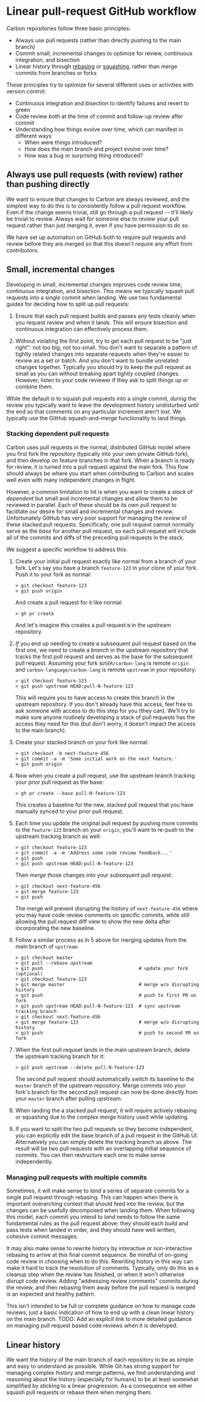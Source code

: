 # Linear pull-request GitHub workflow

<!--
Part of the Carbon Language project, under the Apache License v2.0 with LLVM
Exceptions. See /LICENSE for license information.
SPDX-License-Identifier: Apache-2.0 WITH LLVM-exception
-->

Carbon repositories follow three basic principles:

- Always use pull requests (rather than directly pushing to the main branch)
- Commit small, incremental changes to optimize for review, continuous
  integration, and bisection
- Linear history through
  [rebasing](https://help.github.com/en/github/collaborating-with-issues-and-pull-requests/about-pull-request-merges#rebase-and-merge-your-pull-request-commits)
  or
  [squashing](https://help.github.com/en/github/collaborating-with-issues-and-pull-requests/about-pull-request-merges#squash-and-merge-your-pull-request-commits),
  rather than merge commits from branches or forks

These principles try to optimize for several different uses or activities with
version control:

- Continuous integration and bisection to identify failures and revert to green
- Code review both at the time of commit and follow-up review after commit
- Understanding how things evolve over time, which can manifest in different
  ways
  - When were things introduced?
  - How does the main branch and project evolve over time?
  - How was a bug or surprising thing introduced?

## Always use pull requests (with review) rather than pushing directly

We want to ensure that changes to Carbon are always reviewed, and the simplest
way to do this is to consistently follow a pull request workflow. Even if the
change seems trivial, still go through a pull request -- it'll likely be trivial
to review. Always wait for someone else to review your pull request rather than
just merging it, even if you have permission to do so.

We have set up automation on GitHub both to require pull requests and review
before they are merged so that this doesn't require any effort from
contributors.

## Small, incremental changes

Developing in small, incremental changes improves code review time, continuous
integration, and bisection. This means we typically squash pull requests into a
single commit when landing. We use two fundamental guides for deciding how to
split up pull requests:

1. Ensure that each pull request builds and passes any tests cleanly when you
   request review and when it lands. This will ensure bisection and continuous
   integration can effectively process them.

2. Without violating the first point, try to get each pull request to be "just
   right": not too big, not too small. You don't want to separate a pattern of
   tightly related changes into separate requests when they're easier to review
   as a set or batch. And you don't want to bundle unrelated changes together.
   Typically you should try to keep the pull request as small as you can without
   breaking apart tightly coupled changes. However, listen to your code reviewer
   if they ask to split things up or combine them.

While the default is to squash pull requests into a single commit, _during_ the
review you typically want to leave the development history undisturbed until the
end so that comments on any particular increment aren't lost. We typically use
the GitHub squash-and-merge functionality to land things.

### Stacking dependent pull requests

Carbon uses pull requests in the normal, distributed GitHub model where you
first fork the repository (typically into your own private GitHub fork), and
then develop on feature branches in that fork. When a branch is ready for
review, it is turned into a pull request against the main fork. This flow should
always be where you start when contributing to Carbon and scales well even with
many independent changes in flight.

However, a common limitation to hit is when you want to create a _stack_ of
_dependent_ but small and incremental changes and allow them to be reviewed in
parallel. Each of these should be its own pull request to facilitate our desire
for small and incremental changes and review. Unfortunately GitHub has very poor
support for managing the _review_ of these stacked pull requests. Specifically,
one pull request cannot normally serve as the _base_ for another pull request,
so each pull request will include all of the commits and diffs of the preceding
pull requests in the stack.

We suggest a specific workflow to address this:

1. Create your initial pull request exactly like normal from a branch of your
   fork. Let's say you have a branch `feature-123` in your clone of your fork.
   Push it to your fork as normal:

   ```
   > git checkout feature-123
   > git push origin
   ```

   And create a pull request for it like normal:

   ```
   > gh pr create
   ```

   And let's imagine this creates a pull request `N` in the upstream repository.

2. _If_ you end up needing to create a subsequent pull request based on the
   first one, we need to create a _branch_ in the upstream repository that
   tracks the first pull request and serves as the base for the subsequent pull
   request. Assuming your fork `$USER/carbon-lang` is remote `origin` and
   `carbon-language/carbon-lang` is remote `upstream` in your repository:

   ```
   > git checkout feature-123
   > git push upstream HEAD:pull-N-feature-123
   ```

   This will require you to have access to create this branch in the upstream
   repository. If you don't already have this access, feel free to ask someone
   with access to do this step for you (they can). We'll try to make sure anyone
   routinely developing a stack of pull requests has the access they need for
   this (but don't worry, it doesn't impact the access to the main branch).

3. Create your stacked branch on your fork like normal:

   ```
   > git checkout -b next-feature-456
   > git commit -a -m 'Some initial work on the next feature.'
   > git push origin
   ```

4. Now when you create a pull request, use the upstream branch tracking your
   prior pull request as the base:

   ```
   > gh pr create --base pull-N-feature-123
   ```

   This creates a baseline for the new, stacked pull request that you have
   manually synced to your prior pull request.

5. Each time you update the original pull request by pushing more commits to the
   `feature-123` branch on your `origin`, you'll want to re-push to the upstream
   tracking branch as well:

   ```
   > git checkout feature-123
   > git commit -a -m 'Address some code review feedback...'
   > git push
   > git push upstream HEAD:pull-N-feature-123
   ```

   Then _merge_ those changes into your subsequent pull request:

   ```
   > git checkout next-feature-456
   > git merge feature-123
   > git push
   ```

   The merge will prevent disrupting the history of `next-feature-456` where you
   may have code review comments on specific commits, while still allowing the
   pull request diff view to show the new delta after incorporating the new
   baseline.

6. Follow a similar process as in 5 above for merging updates from the main
   branch of `upstream`:

   ```
   > git checkout master
   > git pull --rebase upstream
   > git push                                   # update your fork (optional)
   > git checkout feature-123
   > git merge master                           # merge w/o disrupting history
   > git push                                   # push to first PR on fork
   > git push upstream HEAD:pull-N-feature-123  # sync upstream tracking branch
   > git checkout next-feature-456
   > git merge feature-123                      # merge w/o disrupting history
   > git push                                   # push to second PR on fork
   ```

7. When the first pull requset lands in the main upstream branch, delete the
   upstream tracking branch for it:

   ```
   > git push upstream --delete pull-N-feature-123
   ```

   The second pull request should automatically switch its baseline to the
   `master` branch of the upstream repository. Merge commits into your fork's
   branch for the second pull request can now be done directly from your
   `master` branch after pulling upstream.

8. When landing the a stacked pull request, it will require actively rebasing or
   squashing due to the complex merge history used while updating.

9. If you want to split the two pull requests so they become independent, you
   can explicitly edit the base branch of a pull request in the GitHub UI.
   Alternatively you can simply delete the tracking branch as above. The result
   will be two pull requests with an overlapping initial sequence of commits.
   You can then restructure each one to make sense independently.

### Managing pull requests with multiple commits

Sometimes, it will make sense to _land_ a series of separate commits for a
single pull request through rebasing. This can happen when there is important
overarching context that should feed into the review, but the changes can be
usefully decomposed when landing them. When following this model, each commit
you intend to _land_ needs to follow the same fundamental rules as the pull
request above: they should each build and pass tests when landed in order, and
they should have well written, cohesive commit messages.

It may also make sense to rewrite history by interactive or non-interactive
rebasing to arrive at this final commit sequence. Be mindful of on-going code
review in choosing when to do this. Rewriting history in this way can make it
hard to track the resolution of comments. Typically, only do this as a cleanup
step when the review has finished, or when it won't otherwise disrupt code
review. Adding "addressing review comments" commits during the review, and then
rebasing them away before the pull request is merged is an expected and healthy
pattern.

This isn't intended to be full or complete guidance on how to manage code
reviews, just a basic indication of how to end up with a clean linear history on
the main branch. TODO: Add an explicit link to more detailed guidance on
managing pull request based code reviews when it is developed.

## Linear history

We want the history of the main branch of each repository to be as simple and
easy to understand as possible. While Git has strong support for managing
complex history and merge patterns, we find understanding and reasoning about
the history (especially for humans) to be at least somewhat simplified by
sticking to a linear progression. As a consequence we either squash pull
requests or rebase them when merging them.
